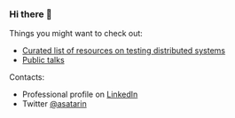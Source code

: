 ### Hi there 👋


Things you might want to check out:
- [Curated list of resources on testing distributed systems](https://asatarin.github.io/testing-distributed-systems/)
- [Public talks](https://asatarin.github.io/talks/)

Contacts:
- Professional profile on [LinkedIn](https://www.linkedin.com/in/asatarin/)
- Twitter [@asatarin](https://twitter.com/asatarin)

